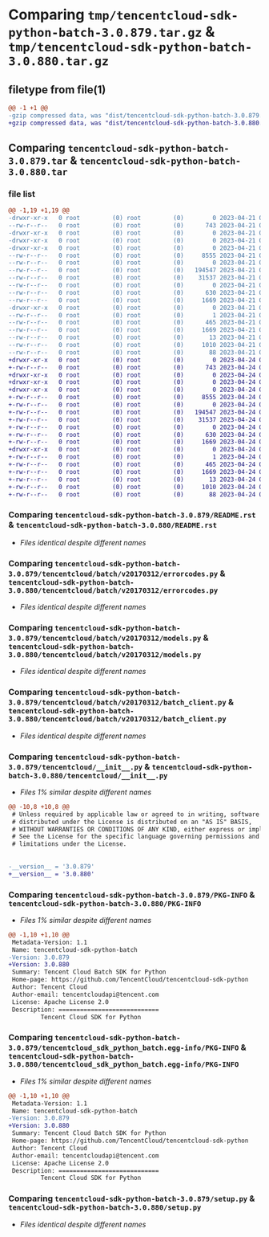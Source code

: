 # Comparing `tmp/tencentcloud-sdk-python-batch-3.0.879.tar.gz` & `tmp/tencentcloud-sdk-python-batch-3.0.880.tar.gz`

## filetype from file(1)

```diff
@@ -1 +1 @@
-gzip compressed data, was "dist/tencentcloud-sdk-python-batch-3.0.879.tar", last modified: Fri Apr 21 00:30:05 2023, max compression
+gzip compressed data, was "dist/tencentcloud-sdk-python-batch-3.0.880.tar", last modified: Mon Apr 24 02:45:40 2023, max compression
```

## Comparing `tencentcloud-sdk-python-batch-3.0.879.tar` & `tencentcloud-sdk-python-batch-3.0.880.tar`

### file list

```diff
@@ -1,19 +1,19 @@
-drwxr-xr-x   0 root         (0) root         (0)        0 2023-04-21 00:30:05.000000 tencentcloud-sdk-python-batch-3.0.879/
--rw-r--r--   0 root         (0) root         (0)      743 2023-04-21 00:30:05.000000 tencentcloud-sdk-python-batch-3.0.879/README.rst
-drwxr-xr-x   0 root         (0) root         (0)        0 2023-04-21 00:30:05.000000 tencentcloud-sdk-python-batch-3.0.879/tencentcloud/
-drwxr-xr-x   0 root         (0) root         (0)        0 2023-04-21 00:30:05.000000 tencentcloud-sdk-python-batch-3.0.879/tencentcloud/batch/
-drwxr-xr-x   0 root         (0) root         (0)        0 2023-04-21 00:30:05.000000 tencentcloud-sdk-python-batch-3.0.879/tencentcloud/batch/v20170312/
--rw-r--r--   0 root         (0) root         (0)     8555 2023-04-21 00:30:05.000000 tencentcloud-sdk-python-batch-3.0.879/tencentcloud/batch/v20170312/errorcodes.py
--rw-r--r--   0 root         (0) root         (0)        0 2023-04-21 00:30:05.000000 tencentcloud-sdk-python-batch-3.0.879/tencentcloud/batch/v20170312/__init__.py
--rw-r--r--   0 root         (0) root         (0)   194547 2023-04-21 00:30:05.000000 tencentcloud-sdk-python-batch-3.0.879/tencentcloud/batch/v20170312/models.py
--rw-r--r--   0 root         (0) root         (0)    31537 2023-04-21 00:30:05.000000 tencentcloud-sdk-python-batch-3.0.879/tencentcloud/batch/v20170312/batch_client.py
--rw-r--r--   0 root         (0) root         (0)        0 2023-04-21 00:30:05.000000 tencentcloud-sdk-python-batch-3.0.879/tencentcloud/batch/__init__.py
--rw-r--r--   0 root         (0) root         (0)      630 2023-04-21 00:30:05.000000 tencentcloud-sdk-python-batch-3.0.879/tencentcloud/__init__.py
--rw-r--r--   0 root         (0) root         (0)     1669 2023-04-21 00:30:05.000000 tencentcloud-sdk-python-batch-3.0.879/PKG-INFO
-drwxr-xr-x   0 root         (0) root         (0)        0 2023-04-21 00:30:05.000000 tencentcloud-sdk-python-batch-3.0.879/tencentcloud_sdk_python_batch.egg-info/
--rw-r--r--   0 root         (0) root         (0)        1 2023-04-21 00:30:05.000000 tencentcloud-sdk-python-batch-3.0.879/tencentcloud_sdk_python_batch.egg-info/dependency_links.txt
--rw-r--r--   0 root         (0) root         (0)      465 2023-04-21 00:30:05.000000 tencentcloud-sdk-python-batch-3.0.879/tencentcloud_sdk_python_batch.egg-info/SOURCES.txt
--rw-r--r--   0 root         (0) root         (0)     1669 2023-04-21 00:30:05.000000 tencentcloud-sdk-python-batch-3.0.879/tencentcloud_sdk_python_batch.egg-info/PKG-INFO
--rw-r--r--   0 root         (0) root         (0)       13 2023-04-21 00:30:05.000000 tencentcloud-sdk-python-batch-3.0.879/tencentcloud_sdk_python_batch.egg-info/top_level.txt
--rw-r--r--   0 root         (0) root         (0)     1010 2023-04-21 00:30:05.000000 tencentcloud-sdk-python-batch-3.0.879/setup.py
--rw-r--r--   0 root         (0) root         (0)       88 2023-04-21 00:30:05.000000 tencentcloud-sdk-python-batch-3.0.879/setup.cfg
+drwxr-xr-x   0 root         (0) root         (0)        0 2023-04-24 02:45:40.000000 tencentcloud-sdk-python-batch-3.0.880/
+-rw-r--r--   0 root         (0) root         (0)      743 2023-04-24 02:45:39.000000 tencentcloud-sdk-python-batch-3.0.880/README.rst
+drwxr-xr-x   0 root         (0) root         (0)        0 2023-04-24 02:45:40.000000 tencentcloud-sdk-python-batch-3.0.880/tencentcloud/
+drwxr-xr-x   0 root         (0) root         (0)        0 2023-04-24 02:45:40.000000 tencentcloud-sdk-python-batch-3.0.880/tencentcloud/batch/
+drwxr-xr-x   0 root         (0) root         (0)        0 2023-04-24 02:45:40.000000 tencentcloud-sdk-python-batch-3.0.880/tencentcloud/batch/v20170312/
+-rw-r--r--   0 root         (0) root         (0)     8555 2023-04-24 02:45:39.000000 tencentcloud-sdk-python-batch-3.0.880/tencentcloud/batch/v20170312/errorcodes.py
+-rw-r--r--   0 root         (0) root         (0)        0 2023-04-24 02:45:39.000000 tencentcloud-sdk-python-batch-3.0.880/tencentcloud/batch/v20170312/__init__.py
+-rw-r--r--   0 root         (0) root         (0)   194547 2023-04-24 02:45:39.000000 tencentcloud-sdk-python-batch-3.0.880/tencentcloud/batch/v20170312/models.py
+-rw-r--r--   0 root         (0) root         (0)    31537 2023-04-24 02:45:39.000000 tencentcloud-sdk-python-batch-3.0.880/tencentcloud/batch/v20170312/batch_client.py
+-rw-r--r--   0 root         (0) root         (0)        0 2023-04-24 02:45:39.000000 tencentcloud-sdk-python-batch-3.0.880/tencentcloud/batch/__init__.py
+-rw-r--r--   0 root         (0) root         (0)      630 2023-04-24 02:45:39.000000 tencentcloud-sdk-python-batch-3.0.880/tencentcloud/__init__.py
+-rw-r--r--   0 root         (0) root         (0)     1669 2023-04-24 02:45:40.000000 tencentcloud-sdk-python-batch-3.0.880/PKG-INFO
+drwxr-xr-x   0 root         (0) root         (0)        0 2023-04-24 02:45:40.000000 tencentcloud-sdk-python-batch-3.0.880/tencentcloud_sdk_python_batch.egg-info/
+-rw-r--r--   0 root         (0) root         (0)        1 2023-04-24 02:45:40.000000 tencentcloud-sdk-python-batch-3.0.880/tencentcloud_sdk_python_batch.egg-info/dependency_links.txt
+-rw-r--r--   0 root         (0) root         (0)      465 2023-04-24 02:45:40.000000 tencentcloud-sdk-python-batch-3.0.880/tencentcloud_sdk_python_batch.egg-info/SOURCES.txt
+-rw-r--r--   0 root         (0) root         (0)     1669 2023-04-24 02:45:40.000000 tencentcloud-sdk-python-batch-3.0.880/tencentcloud_sdk_python_batch.egg-info/PKG-INFO
+-rw-r--r--   0 root         (0) root         (0)       13 2023-04-24 02:45:40.000000 tencentcloud-sdk-python-batch-3.0.880/tencentcloud_sdk_python_batch.egg-info/top_level.txt
+-rw-r--r--   0 root         (0) root         (0)     1010 2023-04-24 02:45:39.000000 tencentcloud-sdk-python-batch-3.0.880/setup.py
+-rw-r--r--   0 root         (0) root         (0)       88 2023-04-24 02:45:40.000000 tencentcloud-sdk-python-batch-3.0.880/setup.cfg
```

### Comparing `tencentcloud-sdk-python-batch-3.0.879/README.rst` & `tencentcloud-sdk-python-batch-3.0.880/README.rst`

 * *Files identical despite different names*

### Comparing `tencentcloud-sdk-python-batch-3.0.879/tencentcloud/batch/v20170312/errorcodes.py` & `tencentcloud-sdk-python-batch-3.0.880/tencentcloud/batch/v20170312/errorcodes.py`

 * *Files identical despite different names*

### Comparing `tencentcloud-sdk-python-batch-3.0.879/tencentcloud/batch/v20170312/models.py` & `tencentcloud-sdk-python-batch-3.0.880/tencentcloud/batch/v20170312/models.py`

 * *Files identical despite different names*

### Comparing `tencentcloud-sdk-python-batch-3.0.879/tencentcloud/batch/v20170312/batch_client.py` & `tencentcloud-sdk-python-batch-3.0.880/tencentcloud/batch/v20170312/batch_client.py`

 * *Files identical despite different names*

### Comparing `tencentcloud-sdk-python-batch-3.0.879/tencentcloud/__init__.py` & `tencentcloud-sdk-python-batch-3.0.880/tencentcloud/__init__.py`

 * *Files 1% similar despite different names*

```diff
@@ -10,8 +10,8 @@
 # Unless required by applicable law or agreed to in writing, software
 # distributed under the License is distributed on an "AS IS" BASIS,
 # WITHOUT WARRANTIES OR CONDITIONS OF ANY KIND, either express or implied.
 # See the License for the specific language governing permissions and
 # limitations under the License.
 
 
-__version__ = '3.0.879'
+__version__ = '3.0.880'
```

### Comparing `tencentcloud-sdk-python-batch-3.0.879/PKG-INFO` & `tencentcloud-sdk-python-batch-3.0.880/PKG-INFO`

 * *Files 1% similar despite different names*

```diff
@@ -1,10 +1,10 @@
 Metadata-Version: 1.1
 Name: tencentcloud-sdk-python-batch
-Version: 3.0.879
+Version: 3.0.880
 Summary: Tencent Cloud Batch SDK for Python
 Home-page: https://github.com/TencentCloud/tencentcloud-sdk-python
 Author: Tencent Cloud
 Author-email: tencentcloudapi@tencent.com
 License: Apache License 2.0
 Description: ============================
         Tencent Cloud SDK for Python
```

### Comparing `tencentcloud-sdk-python-batch-3.0.879/tencentcloud_sdk_python_batch.egg-info/PKG-INFO` & `tencentcloud-sdk-python-batch-3.0.880/tencentcloud_sdk_python_batch.egg-info/PKG-INFO`

 * *Files 1% similar despite different names*

```diff
@@ -1,10 +1,10 @@
 Metadata-Version: 1.1
 Name: tencentcloud-sdk-python-batch
-Version: 3.0.879
+Version: 3.0.880
 Summary: Tencent Cloud Batch SDK for Python
 Home-page: https://github.com/TencentCloud/tencentcloud-sdk-python
 Author: Tencent Cloud
 Author-email: tencentcloudapi@tencent.com
 License: Apache License 2.0
 Description: ============================
         Tencent Cloud SDK for Python
```

### Comparing `tencentcloud-sdk-python-batch-3.0.879/setup.py` & `tencentcloud-sdk-python-batch-3.0.880/setup.py`

 * *Files identical despite different names*

